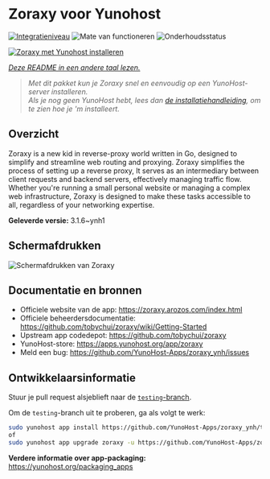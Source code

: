 <!--
NB: Deze README is automatisch gegenereerd door <https://github.com/YunoHost/apps/tree/master/tools/readme_generator>
Hij mag NIET handmatig aangepast worden.
-->

# Zoraxy voor Yunohost

[![Integratieniveau](https://apps.yunohost.org/badge/integration/zoraxy)](https://ci-apps.yunohost.org/ci/apps/zoraxy/)
![Mate van functioneren](https://apps.yunohost.org/badge/state/zoraxy)
![Onderhoudsstatus](https://apps.yunohost.org/badge/maintained/zoraxy)

[![Zoraxy met Yunohost installeren](https://install-app.yunohost.org/install-with-yunohost.svg)](https://install-app.yunohost.org/?app=zoraxy)

*[Deze README in een andere taal lezen.](./ALL_README.md)*

> *Met dit pakket kun je Zoraxy snel en eenvoudig op een YunoHost-server installeren.*  
> *Als je nog geen YunoHost hebt, lees dan [de installatiehandleiding](https://yunohost.org/install), om te zien hoe je 'm installeert.*

## Overzicht

Zoraxy is a new kid in reverse-proxy world written in Go, designed to simplify and streamline web routing and proxying. Zoraxy simplifies the process of setting up a reverse proxy, It serves as an intermediary between client requests and backend servers, effectively managing traffic flow. Whether you're running a small personal website or managing a complex web infrastructure, Zoraxy is designed to make these tasks accessible to all, regardless of your networking expertise.


**Geleverde versie:** 3.1.6~ynh1

## Schermafdrukken

![Schermafdrukken van Zoraxy](./doc/screenshots/screenshot.png)

## Documentatie en bronnen

- Officiele website van de app: <https://zoraxy.arozos.com/index.html>
- Officiele beheerdersdocumentatie: <https://github.com/tobychui/zoraxy/wiki/Getting-Started>
- Upstream app codedepot: <https://github.com/tobychui/zoraxy>
- YunoHost-store: <https://apps.yunohost.org/app/zoraxy>
- Meld een bug: <https://github.com/YunoHost-Apps/zoraxy_ynh/issues>

## Ontwikkelaarsinformatie

Stuur je pull request alsjeblieft naar de [`testing`-branch](https://github.com/YunoHost-Apps/zoraxy_ynh/tree/testing).

Om de `testing`-branch uit te proberen, ga als volgt te werk:

```bash
sudo yunohost app install https://github.com/YunoHost-Apps/zoraxy_ynh/tree/testing --debug
of
sudo yunohost app upgrade zoraxy -u https://github.com/YunoHost-Apps/zoraxy_ynh/tree/testing --debug
```

**Verdere informatie over app-packaging:** <https://yunohost.org/packaging_apps>
